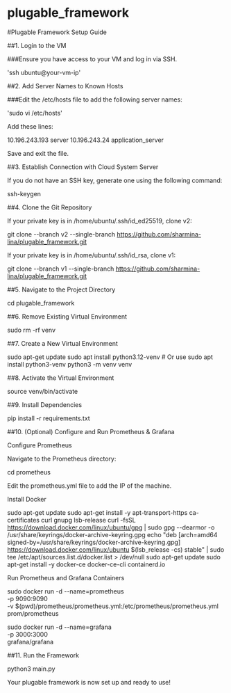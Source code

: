 # plugable_framework
#Plugable Framework Setup Guide

##1. Login to the VM

###Ensure you have access to your VM and log in via SSH.

'ssh ubuntu@your-vm-ip'

##2. Add Server Names to Known Hosts

###Edit the /etc/hosts file to add the following server names:

'sudo vi /etc/hosts'

Add these lines:

10.196.243.193 server
10.196.243.24 application_server

Save and exit the file.

##3. Establish Connection with Cloud System Server

If you do not have an SSH key, generate one using the following command:

ssh-keygen

##4. Clone the Git Repository

If your private key is in /home/ubuntu/.ssh/id_ed25519, clone v2:

git clone --branch v2 --single-branch https://github.com/sharmina-lina/plugable_framework.git

If your private key is in /home/ubuntu/.ssh/id_rsa, clone v1:

git clone --branch v1 --single-branch https://github.com/sharmina-lina/plugable_framework.git

##5. Navigate to the Project Directory

cd plugable_framework

##6. Remove Existing Virtual Environment

sudo rm -rf venv

##7. Create a New Virtual Environment

sudo apt-get update
sudo apt install python3.12-venv  # Or use sudo apt install python3-venv
python3 -m venv venv

##8. Activate the Virtual Environment

source venv/bin/activate

##9. Install Dependencies

pip install -r requirements.txt

##10. (Optional) Configure and Run Prometheus & Grafana

Configure Prometheus

Navigate to the Prometheus directory:

cd prometheus

Edit the prometheus.yml file to add the IP of the machine.

Install Docker

sudo apt-get update
sudo apt-get install -y apt-transport-https ca-certificates curl gnupg lsb-release
curl -fsSL https://download.docker.com/linux/ubuntu/gpg | sudo gpg --dearmor -o /usr/share/keyrings/docker-archive-keyring.gpg
echo "deb [arch=amd64 signed-by=/usr/share/keyrings/docker-archive-keyring.gpg] https://download.docker.com/linux/ubuntu $(lsb_release -cs) stable" | sudo tee /etc/apt/sources.list.d/docker.list > /dev/null
sudo apt-get update
sudo apt-get install -y docker-ce docker-ce-cli containerd.io

Run Prometheus and Grafana Containers

sudo docker run -d --name=prometheus \
  -p 9090:9090 \
  -v $(pwd)/prometheus/prometheus.yml:/etc/prometheus/prometheus.yml \
  prom/prometheus

sudo docker run -d --name=grafana \
  -p 3000:3000 \
  grafana/grafana

##11. Run the Framework

python3 main.py

Your plugable framework is now set up and ready to use!


